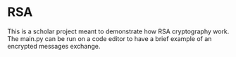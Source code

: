 # RSA
This is a scholar project meant to demonstrate how RSA cryptography work.
The main.py can be run on a code editor to have a brief example of an encrypted messages exchange.

